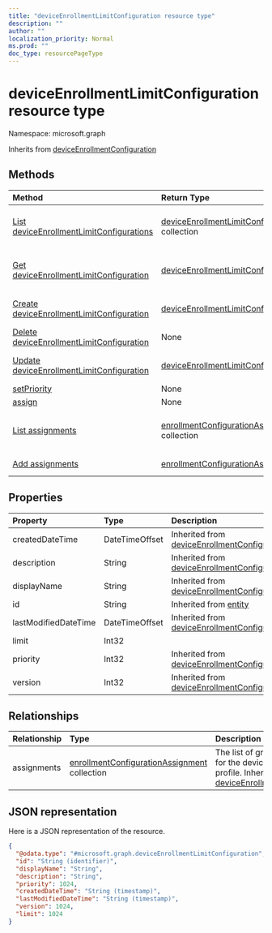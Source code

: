 ```yaml
---
title: "deviceEnrollmentLimitConfiguration resource type"
description: ""
author: ""
localization_priority: Normal
ms.prod: ""
doc_type: resourcePageType
---
```


# deviceEnrollmentLimitConfiguration resource type


Namespace: microsoft.graph




Inherits from [deviceEnrollmentConfiguration](../resources/deviceenrollmentconfiguration.md)

## Methods
|Method|Return Type|Description|
|:---|:---|:---|
|[List deviceEnrollmentLimitConfigurations](../api/deviceenrollmentlimitconfiguration-list.md)|[deviceEnrollmentLimitConfiguration](../resources/deviceenrollmentlimitconfiguration.md) collection|List properties and relationships of the [deviceEnrollmentLimitConfiguration](../resources/deviceenrollmentlimitconfiguration.md) objects.|
|[Get deviceEnrollmentLimitConfiguration](../api/deviceenrollmentlimitconfiguration-get.md)|[deviceEnrollmentLimitConfiguration](../resources/deviceenrollmentlimitconfiguration.md)|Read properties and relationships of the [deviceEnrollmentLimitConfiguration](../resources/deviceenrollmentlimitconfiguration.md) object.|
|[Create deviceEnrollmentLimitConfiguration](../api/deviceenrollmentlimitconfiguration-create.md)|[deviceEnrollmentLimitConfiguration](../resources/deviceenrollmentlimitconfiguration.md)|Create a new [deviceEnrollmentLimitConfiguration](../resources/deviceenrollmentlimitconfiguration.md) object.|
|[Delete deviceEnrollmentLimitConfiguration](../api/deviceenrollmentlimitconfiguration-delete.md)|None|Deletes a [deviceEnrollmentLimitConfiguration](../resources/deviceenrollmentlimitconfiguration.md).|
|[Update deviceEnrollmentLimitConfiguration](../api/deviceenrollmentlimitconfiguration-update.md)|[deviceEnrollmentLimitConfiguration](../resources/deviceenrollmentlimitconfiguration.md)|Update the properties of a [deviceEnrollmentLimitConfiguration](../resources/deviceenrollmentlimitconfiguration.md) object.|
|[setPriority](../api/deviceenrollmentlimitconfiguration-setpriority.md)|None||
|[assign](../api/deviceenrollmentlimitconfiguration-assign.md)|None||
|[List assignments](../api/deviceenrollmentlimitconfiguration-list-assignments.md)|[enrollmentConfigurationAssignment](../resources/enrollmentconfigurationassignment.md) collection|Get the enrollmentConfigurationAssignments from the assignments navigation property.|
|[Add assignments](../api/deviceenrollmentlimitconfiguration-post-assignments.md)|[enrollmentConfigurationAssignment](../resources/enrollmentconfigurationassignment.md)|Add assignments by posting to the assignments collection.|

## Properties
|Property|Type|Description|
|:---|:---|:---|
|createdDateTime|DateTimeOffset| Inherited from [deviceEnrollmentConfiguration](../resources/deviceenrollmentconfiguration.md)|
|description|String| Inherited from [deviceEnrollmentConfiguration](../resources/deviceenrollmentconfiguration.md)|
|displayName|String| Inherited from [deviceEnrollmentConfiguration](../resources/deviceenrollmentconfiguration.md)|
|id|String| Inherited from [entity](../resources/entity.md)|
|lastModifiedDateTime|DateTimeOffset| Inherited from [deviceEnrollmentConfiguration](../resources/deviceenrollmentconfiguration.md)|
|limit|Int32||
|priority|Int32| Inherited from [deviceEnrollmentConfiguration](../resources/deviceenrollmentconfiguration.md)|
|version|Int32| Inherited from [deviceEnrollmentConfiguration](../resources/deviceenrollmentconfiguration.md)|

## Relationships
|Relationship|Type|Description|
|:---|:---|:---|
|assignments|[enrollmentConfigurationAssignment](../resources/enrollmentconfigurationassignment.md) collection|The list of group assignments for the device configuration profile. Inherited from [deviceEnrollmentConfiguration](../resources/deviceenrollmentconfiguration.md)|

## JSON representation
Here is a JSON representation of the resource.
<!-- {
  "blockType": "resource",
  "keyProperty": "id",
  "@odata.type": "microsoft.graph.deviceEnrollmentLimitConfiguration",
  "baseType": "microsoft.graph.deviceEnrollmentConfiguration",
  "openType": false
}
-->
``` json
{
  "@odata.type": "#microsoft.graph.deviceEnrollmentLimitConfiguration",
  "id": "String (identifier)",
  "displayName": "String",
  "description": "String",
  "priority": 1024,
  "createdDateTime": "String (timestamp)",
  "lastModifiedDateTime": "String (timestamp)",
  "version": 1024,
  "limit": 1024
}
```


